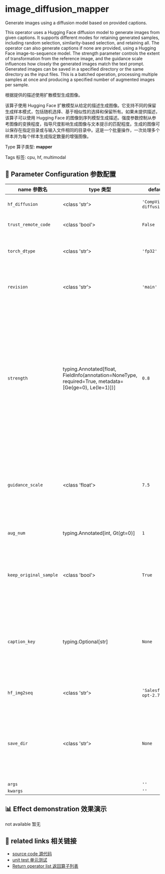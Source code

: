 # image_diffusion_mapper

Generate images using a diffusion model based on provided captions.

This operator uses a Hugging Face diffusion model to generate images from given captions. It supports different modes for retaining generated samples, including random selection, similarity-based selection, and retaining all. The operator can also generate captions if none are provided, using a Hugging Face image-to-sequence model. The strength parameter controls the extent of transformation from the reference image, and the guidance scale influences how closely the generated images match the text prompt. Generated images can be saved in a specified directory or the same directory as the input files. This is a batched operation, processing multiple samples at once and producing a specified number of augmented images per sample.

根据提供的描述使用扩散模型生成图像。

该算子使用 Hugging Face 扩散模型从给定的描述生成图像。它支持不同的保留生成样本模式，包括随机选择、基于相似性的选择和保留所有。如果未提供描述，该算子可以使用 Hugging Face 的图像到序列模型生成描述。强度参数控制从参考图像的变换程度，指导尺度影响生成图像与文本提示的匹配程度。生成的图像可以保存在指定目录或与输入文件相同的目录中。这是一个批量操作，一次处理多个样本并为每个样本生成指定数量的增强图像。

Type 算子类型: **mapper**

Tags 标签: cpu, hf, multimodal

## 🔧 Parameter Configuration 参数配置
| name 参数名 | type 类型 | default 默认值 | desc 说明 |
|--------|------|--------|------|
| `hf_diffusion` | <class 'str'> | `'CompVis/stable-diffusion-v1-4'` | diffusion model name on huggingface to generate the image. |
| `trust_remote_code` | <class 'bool'> | `False` | whether to trust the remote code of HF models. |
| `torch_dtype` | <class 'str'> | `'fp32'` | the floating point type used to load the diffusion model. Can be one of ['fp32', 'fp16', 'bf16'] |
| `revision` | <class 'str'> | `'main'` | The specific model version to use. It can be a branch name, a tag name, a commit id, or any identifier allowed by Git. |
| `strength` | typing.Annotated[float, FieldInfo(annotation=NoneType, required=True, metadata=[Ge(ge=0), Le(le=1)])] | `0.8` | Indicates extent to transform the reference image. Must be between 0 and 1. image is used as a starting point and more noise is added the higher the strength. The number of denoising steps depends on the amount of noise initially added. When strength is 1, added noise is maximum and the denoising process runs for the full number of iterations specified in num_inference_steps. A value of 1 essentially ignores image. |
| `guidance_scale` | <class 'float'> | `7.5` | A higher guidance scale value encourages the model to generate images closely linked to the text prompt at the expense of lower image quality. Guidance scale is enabled when guidance_scale > 1. |
| `aug_num` | typing.Annotated[int, Gt(gt=0)] | `1` | The image number to be produced by stable-diffusion model. |
| `keep_original_sample` | <class 'bool'> | `True` | whether to keep the original sample. If it's set to False, there will be only generated captions in the final datasets and the original captions will be removed. It's True by default. |
| `caption_key` | typing.Optional[str] | `None` | the key name of fields in samples to store captions for each images. It can be a string if there is only one image in each sample. Otherwise, it should be a list. If it's none, ImageDiffusionMapper will produce captions for each images. |
| `hf_img2seq` | <class 'str'> | `'Salesforce/blip2-opt-2.7b'` | model name on huggingface to generate caption if caption_key is None. |
| `save_dir` | <class 'str'> | `None` | The directory where generated image files will be stored. If not specified, outputs will be saved in the same directory as their corresponding input files. This path can alternatively be defined by setting the `DJ_PRODUCED_DATA_DIR` environment variable. |
| `args` |  | `''` |  |
| `kwargs` |  | `''` |  |

## 📊 Effect demonstration 效果演示
not available 暂无

## 🔗 related links 相关链接
- [source code 源代码](../../../data_juicer/ops/mapper/image_diffusion_mapper.py)
- [unit test 单元测试](../../../tests/ops/mapper/test_image_diffusion_mapper.py)
- [Return operator list 返回算子列表](../../Operators.md)